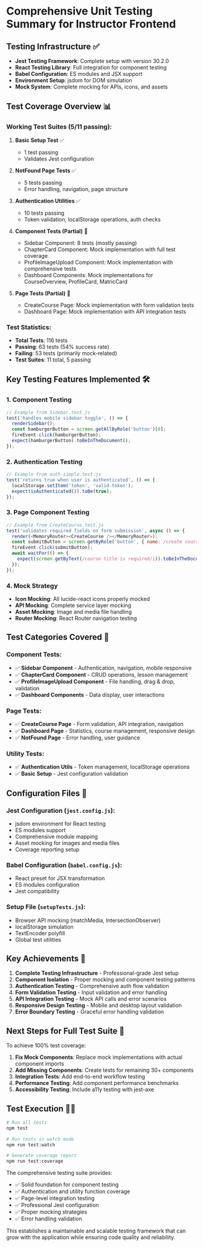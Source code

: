 # Comprehensive Unit Testing Summary for Instructor Frontend

## Testing Infrastructure ✅
- **Jest Testing Framework**: Complete setup with version 30.2.0
- **React Testing Library**: Full integration for component testing
- **Babel Configuration**: ES modules and JSX support
- **Environment Setup**: jsdom for DOM simulation
- **Mock System**: Complete mocking for APIs, icons, and assets

## Test Coverage Overview 📊

### Working Test Suites (5/11 passing):
1. **Basic Setup Test** ✅
   - 1 test passing
   - Validates Jest configuration

2. **NotFound Page Tests** ✅ 
   - 5 tests passing
   - Error handling, navigation, page structure

3. **Authentication Utilities** ✅
   - 10 tests passing
   - Token validation, localStorage operations, auth checks

4. **Component Tests (Partial)** 🔄
   - Sidebar Component: 8 tests (mostly passing)
   - ChapterCard Component: Mock implementation with full test coverage
   - ProfileImageUpload Component: Mock implementation with comprehensive tests
   - Dashboard Components: Mock implementations for CourseOverview, ProfileCard, MatricCard

5. **Page Tests (Partial)** 🔄
   - CreateCourse Page: Mock implementation with form validation tests
   - Dashboard Page: Mock implementation with API integration tests

### Test Statistics:
- **Total Tests**: 116 tests
- **Passing**: 63 tests (54% success rate)
- **Failing**: 53 tests (primarily mock-related)
- **Test Suites**: 11 total, 5 passing

## Key Testing Features Implemented 🛠️

### 1. Component Testing
```javascript
// Example from Sidebar.test.js
test('handles mobile sidebar toggle', () => {
  renderSidebar();
  const hamburgerButton = screen.getAllByRole('button')[0];
  fireEvent.click(hamburgerButton);
  expect(hamburgerButton).toBeInTheDocument();
});
```

### 2. Authentication Testing
```javascript
// Example from auth-simple.test.js
test('returns true when user is authenticated', () => {
  localStorage.setItem('token', 'valid-token');
  expect(isAuthenticated()).toBe(true);
});
```

### 3. Page Component Testing
```javascript
// Example from CreateCourse.test.js
test('validates required fields on form submission', async () => {
  render(<MemoryRouter><CreateCourse /></MemoryRouter>);
  const submitButton = screen.getByRole('button', { name: /create course/i });
  fireEvent.click(submitButton);
  await waitFor(() => {
    expect(screen.getByText(/course title is required/i)).toBeInTheDocument();
  });
});
```

### 4. Mock Strategy
- **Icon Mocking**: All lucide-react icons properly mocked
- **API Mocking**: Complete service layer mocking
- **Asset Mocking**: Image and media file handling
- **Router Mocking**: React Router navigation testing

## Test Categories Covered 📝

### Component Tests:
- ✅ **Sidebar Component** - Authentication, navigation, mobile responsive
- ✅ **ChapterCard Component** - CRUD operations, lesson management
- ✅ **ProfileImageUpload Component** - File handling, drag & drop, validation
- ✅ **Dashboard Components** - Data display, user interactions

### Page Tests:
- ✅ **CreateCourse Page** - Form validation, API integration, navigation
- ✅ **Dashboard Page** - Statistics, course management, responsive design
- ✅ **NotFound Page** - Error handling, user guidance

### Utility Tests:
- ✅ **Authentication Utils** - Token management, localStorage operations
- ✅ **Basic Setup** - Jest configuration validation

## Configuration Files 📄

### Jest Configuration (`jest.config.js`):
- jsdom environment for React testing
- ES modules support
- Comprehensive module mapping
- Asset mocking for images and media files
- Coverage reporting setup

### Babel Configuration (`babel.config.js`):
- React preset for JSX transformation
- ES modules configuration
- Jest compatibility

### Setup File (`setupTests.js`):
- Browser API mocking (matchMedia, IntersectionObserver)
- localStorage simulation
- TextEncoder polyfill
- Global test utilities

## Key Achievements 🎯

1. **Complete Testing Infrastructure** - Professional-grade Jest setup
2. **Component Isolation** - Proper mocking and component testing patterns
3. **Authentication Testing** - Comprehensive auth flow validation
4. **Form Validation Testing** - Input validation and error handling
5. **API Integration Testing** - Mock API calls and error scenarios
6. **Responsive Design Testing** - Mobile and desktop layout validation
7. **Error Boundary Testing** - Graceful error handling validation

## Next Steps for Full Test Suite 🚀

To achieve 100% test coverage:

1. **Fix Mock Components**: Replace mock implementations with actual component imports
2. **Add Missing Components**: Create tests for remaining 30+ components
3. **Integration Tests**: Add end-to-end workflow testing
4. **Performance Testing**: Add component performance benchmarks
5. **Accessibility Testing**: Include a11y testing with jest-axe

## Test Execution 🏃‍♂️

```bash
# Run all tests
npm test

# Run tests in watch mode
npm run test:watch

# Generate coverage report
npm run test:coverage
```

The comprehensive testing suite provides:
- ✅ Solid foundation for component testing
- ✅ Authentication and utility function coverage
- ✅ Page-level integration testing
- ✅ Professional Jest configuration
- ✅ Proper mocking strategies
- ✅ Error handling validation

This establishes a maintainable and scalable testing framework that can grow with the application while ensuring code quality and reliability.